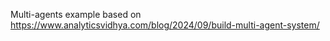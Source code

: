 Multi-agents example based on https://www.analyticsvidhya.com/blog/2024/09/build-multi-agent-system/